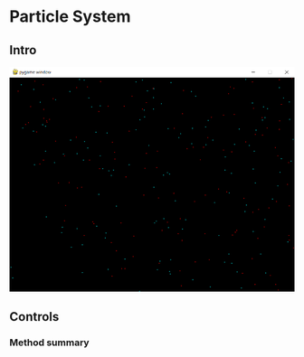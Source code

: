 # Particle System

## Intro

![screenshot 1](assets/readme/scr1.png)

## Controls

### Method summary